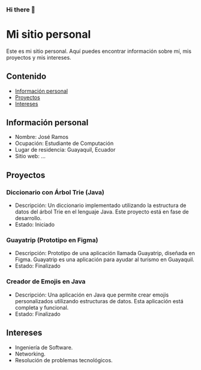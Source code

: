 ### Hi there 👋
# Mi sitio personal
Este es mi sitio personal. Aquí puedes encontrar información sobre mí, mis
proyectos y mis intereses.
## Contenido
* [Información personal](#información-personal)
* [Proyectos](#proyectos)
* [Intereses](#intereses)
## Información personal
* Nombre: José Ramos
* Ocupación: Estudiante de Computación
* Lugar de residencia: Guayaquil, Ecuador
* Sitio web: ...
## Proyectos
### Diccionario con Árbol Trie (Java)
* Descripción: Un diccionario implementado utilizando la estructura de datos del árbol Trie en el lenguaje Java. Este proyecto está en fase de desarrollo.
* Estado: Iniciado

### Guayatrip (Prototipo en Figma)
* Descripción: Prototipo de una aplicación llamada Guayatrip, diseñada en Figma. Guayatrip es una aplicación para ayudar al turismo en Guayaquil.
* Estado: Finalizado

### Creador de Emojis en Java
* Descripción: Una aplicación en Java que permite crear emojis personalizados utilizando estructuras de datos. Esta aplicación está completa y funcional.
* Estado: Finalizado
  
## Intereses
* Ingeniería de Software.
* Networking.
* Resolución de problemas tecnológicos.

<!--
**josdramo/josdramo** is a ✨ _special_ ✨ repository because its `README.md` (this file) appears on your GitHub profile.

Here are some ideas to get you started:

- 🔭 I’m currently working on ...
- 🌱 I’m currently learning ...
- 👯 I’m looking to collaborate on ...
- 🤔 I’m looking for help with ...
- 💬 Ask me about ...
- 📫 How to reach me: ...
- 😄 Pronouns: ...
- ⚡ Fun fact: ...
-->
